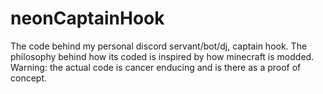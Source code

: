 # neonCaptainHook
The code behind my personal discord servant/bot/dj, captain hook. The philosophy behind how its coded is inspired by how minecraft is modded. Warning: the actual code is cancer enducing and is there as a proof of concept.
